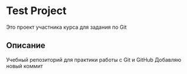 # Test Project
Это проект участника курса для задания по Git

## Описание
Учебный репозиторий для практики работы с Git и GitHub
Добавляю новый коммит
